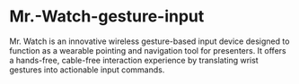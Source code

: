 # Mr.-Watch-gesture-input
Mr. Watch is an innovative wireless gesture-based input device designed to function as a wearable pointing and navigation tool for presenters. It offers a hands-free, cable-free interaction experience by translating wrist gestures into actionable input commands.
